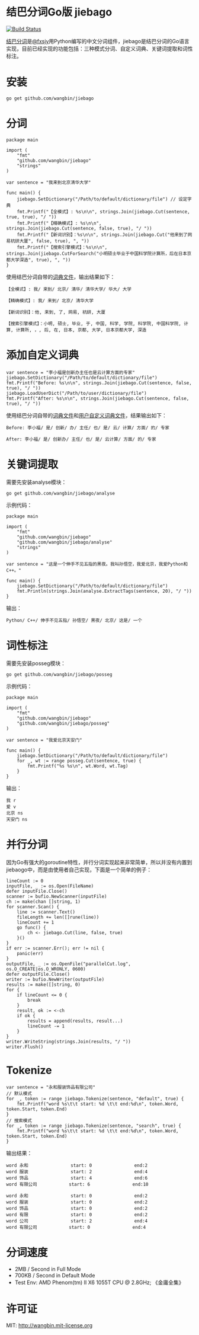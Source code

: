 结巴分词Go版 jiebago
===================

[![Build Status](https://travis-ci.org/wangbin/jiebago.png?branch=master)](https://travis-ci.org/wangbin/jiebago)

[结巴分词](https://github.com/fxsjy/jieba)是[@fxsjy](https://github.com/fxsjy)用Python编写的中文分词组件，jiebago是结巴分词的Go语言实现，目前已经实现的功能包括：三种模式分词、自定义词典、关键词提取和词性标注。


安装
=====

	go get github.com/wangbin/jiebago
	
分词
=====

    package main

    import (
        "fmt"
        "github.com/wangbin/jiebago"
        "strings"
    )

    var sentence = "我来到北京清华大学"

    func main() {
        jiebago.SetDictionary("/Path/to/default/dictionary/file") // 设定字典
        fmt.Printf("【全模式】: %s\n\n", strings.Join(jiebago.Cut(sentence, true, true), "/ "))
        fmt.Printf("【精确模式】: %s\n\n", strings.Join(jiebago.Cut(sentence, false, true), "/ "))
        fmt.Printf("【新词识别】：%s\n\n", strings.Join(jiebago.Cut("他来到了网易杭研大厦", false, true), ", "))
        fmt.Printf("【搜索引擎模式】：%s\n\n", strings.Join(jiebago.CutForSearch("小明硕士毕业于中国科学院计算所，后在日本京都大学深造", true), ", "))
    }
    
使用结巴分词自带的[词典文件](https://github.com/fxsjy/jieba/blob/master/jieba/dict.txt)，输出结果如下：

    【全模式】: 我/ 来到/ 北京/ 清华/ 清华大学/ 华大/ 大学

    【精确模式】: 我/ 来到/ 北京/ 清华大学

    【新词识别】：他, 来到, 了, 网易, 杭研, 大厦

    【搜索引擎模式】：小明, 硕士, 毕业, 于, 中国, 科学, 学院, 科学院, 中国科学院, 计算, 计算所, ，, 后, 在, 日本, 京都, 大学, 日本京都大学, 深造
    
添加自定义词典
=============

    var sentence = "李小福是创新办主任也是云计算方面的专家"
    jiebago.SetDictionary("/Path/to/default/dictionary/file")
    fmt.Printf("Before: %s\n\n", strings.Join(jiebago.Cut(sentence, false, true), "/ "))
    jiebago.LoadUserDict("/Path/to/user/dictionary/file")
    fmt.Printf("After: %s\n\n", strings.Join(jiebago.Cut(sentence, false, true), "/ "))

使用结巴分词自带的[词典文件](https://github.com/fxsjy/jieba/blob/master/jieba/dict.txt)和[用户自定义词典文件](https://github.com/fxsjy/jieba/blob/master/test/userdict.txt)，结果输出如下：

    Before: 李小福/ 是/ 创新/ 办/ 主任/ 也/ 是/ 云/ 计算/ 方面/ 的/ 专家

    After: 李小福/ 是/ 创新办/ 主任/ 也/ 是/ 云计算/ 方面/ 的/ 专家
    
关键词提取
========

需要先安装analyse模块：

    go get github.com/wangbin/jiebago/analyse
    
示例代码：

    package main

    import (
        "fmt"
        "github.com/wangbin/jiebago"
        "github.com/wangbin/jiebago/analyse"
        "strings"
    )

    var sentence = "这是一个伸手不见五指的黑夜。我叫孙悟空，我爱北京，我爱Python和C++。"

    func main() {
        jiebago.SetDictionary("/Path/to/default/dictionary/file")
        fmt.Println(strings.Join(analyse.ExtractTags(sentence, 20), "/ "))
    }
    
输出：

    Python/ C++/ 伸手不见五指/ 孙悟空/ 黑夜/ 北京/ 这是/ 一个
    
词性标注
=======

需要先安装posseg模块：

    go get github.com/wangbin/jiebago/posseg
    
示例代码：

    package main

    import (
        "fmt"
        "github.com/wangbin/jiebago"
        "github.com/wangbin/jiebago/posseg"
    )

    var sentence = "我爱北京天安门"

    func main() {
        jiebago.SetDictionary("/Path/to/default/dictionary/file")
        for _, wt := range posseg.Cut(sentence, true) {
            fmt.Printf("%s %s\n", wt.Word, wt.Tag)
        }
    }
    
输出：

    我 r
    爱 v
    北京 ns
    天安门 ns
    
并行分词
=======

因为Go有强大的goroutine特性，并行分词实现起来非常简单，所以并没有内置到jiebaogo中，而是由使用者自己实现，下面是一个简单的例子：

    lineCount := 0
    inputFile, _ := os.Open(FileName)
    defer inputFile.Close()
    scanner := bufio.NewScanner(inputFile)
    ch := make(chan []string, 1)
    for scanner.Scan() {
        line := scanner.Text()
        fileLength += len([]rune(line))
        lineCount += 1
        go func() {
            ch <- jiebago.Cut(line, false, true)
        }()
    }
    if err := scanner.Err(); err != nil {
        panic(err)
    }
    outputFile, _ := os.OpenFile("parallelCut.log", os.O_CREATE|os.O_WRONLY, 0600)
    defer outputFile.Close()
    writer := bufio.NewWriter(outputFile)
    results := make([]string, 0)
    for {
        if lineCount <= 0 {
            break
        }
        result, ok := <-ch
        if ok {
            results = append(results, result...)
            lineCount -= 1
        }
    }
    writer.WriteString(strings.Join(results, "/ "))
    writer.Flush()


Tokenize
=========

    var sentence = "永和服装饰品有限公司"
    // 默认模式
    for _, token := range jiebago.Tokenize(sentence, "default", true) {
        fmt.Printf("word %s\t\t start: %d \t\t end:%d\n", token.Word, token.Start, token.End)
    }
    // 搜索模式
    for _, token := range jiebago.Tokenize(sentence, "search", true) {
        fmt.Printf("word %s\t\t start: %d \t\t end:%d\n", token.Word, token.Start, token.End)
    }

输出结果：

    word 永和                start: 0                end:2
    word 服装                start: 2                end:4
    word 饰品                start: 4                end:6
    word 有限公司            start: 6                end:10

    word 永和                start: 0                end:2
    word 服装                start: 0                end:2
    word 饰品                start: 0                end:2
    word 有限                start: 0                end:2
    word 公司                start: 2                end:4
    word 有限公司            start: 0                end:4

分词速度
=======

 - 2MB / Second in Full Mode
 - 700KB / Second in Default Mode
 - Test Env: AMD Phenom(tm) II X6 1055T CPU @ 2.8GHz; 《金庸全集》 

许可证
======
MIT: http://wangbin.mit-license.org